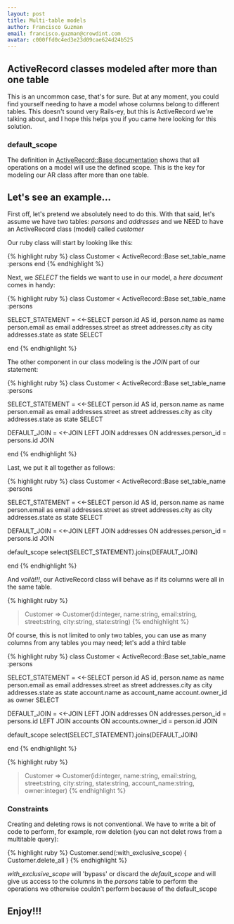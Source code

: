 ```yaml
---
layout: post
title: Multi-table models
author: Francisco Guzman
email: francisco.guzman@crowdint.com
avatar: c000ffd0c4ed3e23d09cae624d24b525
---
```


## ActiveRecord classes modeled after more than one table

This is an uncommon case, that's for sure. But at any moment, you could find yourself needing to have a model whose columns belong to different tables. This doesn't sound very Rails-ey, but this is ActiveRecord we're talking about, and I hope this helps you if you came here looking for this solution.

### default_scope

The definition in [ActiveRecord::Base documentation](http://api.rubyonrails.org/classes/ActiveRecord/Base.html#method-c-default_scope) shows that all operations on a model will use the defined scope. This is the key for modeling our AR class after more than one table.

## Let's see an example...

First off, let's pretend we absolutely need to do this. With that said, let's assume we have two tables: *persons* and *addresses* and we NEED to have an ActiveRecord class (model) called *customer*

Our ruby class will start by looking like this:

{% highlight ruby %}
class Customer < ActiveRecord::Base
  set_table_name :persons
end
{% endhighlight %}

Next, we *SELECT* the fields we want to use in our model, a _here document_ comes in handy:

{% highlight ruby %}
class Customer < ActiveRecord::Base
  set_table_name :persons

  SELECT_STATEMENT = <<-SELECT
    person.id AS id,
    person.name as name
    person.email as email
    addresses.street as street
    addresses.city as city
    addresses.state as state
  SELECT

end
{% endhighlight %}

The other component in our class modeling is the *JOIN* part of our statement:

{% highlight ruby %}
class Customer < ActiveRecord::Base
  set_table_name :persons

  SELECT_STATEMENT = <<-SELECT
    person.id AS id,
    person.name as name
    person.email as email
    addresses.street as street
    addresses.city as city
    addresses.state as state
  SELECT

  DEFAULT_JOIN = <<-JOIN
    LEFT JOIN addresses ON
    addresses.person_id = persons.id
  JOIN

end
{% endhighlight %}

Last, we put it all together as follows:

{% highlight ruby %}
class Customer < ActiveRecord::Base
  set_table_name :persons

  SELECT_STATEMENT = <<-SELECT
    person.id AS id,
    person.name as name
    person.email as email
    addresses.street as street
    addresses.city as city
    addresses.state as state
  SELECT

  DEFAULT_JOIN = <<-JOIN
    LEFT JOIN addresses ON
    addresses.person_id = persons.id
  JOIN

  default_scope select(SELECT_STATEMENT).joins(DEFAULT_JOIN)

end
{% endhighlight %}

And _voilà!!!_, our ActiveRecord class will behave as if its columns were all in the same table.

{% highlight ruby %}
> Customer
=> Customer(id:integer, name:string, email:string, street:string, city:string, state:string)
{% endhighlight %}

Of course, this is not limited to only two tables, you can use as many columns from any tables you may need; let's add a third table

{% highlight ruby %}
class Customer < ActiveRecord::Base
  set_table_name :persons

  SELECT_STATEMENT = <<-SELECT
    person.id AS id,
    person.name as name
    person.email as email
    addresses.street as street
    addresses.city as city
    addresses.state as state
    account.name as account_name
    account.owner_id as owner
  SELECT

  DEFAULT_JOIN = <<-JOIN
    LEFT JOIN addresses ON
    addresses.person_id = persons.id
    LEFT JOIN accounts ON
    accounts.owner_id = person.id
  JOIN

  default_scope select(SELECT_STATEMENT).joins(DEFAULT_JOIN)

end
{% endhighlight %}

{% highlight ruby %}
> Customer
=> Customer(id:integer, name:string, email:string, street:string, city:string, state:string, account_name:string, owner:integer)
{% endhighlight %}

### Constraints

Creating and deleting rows is not conventional. We have to write a bit of code to perform, for example, row deletion (you can not delet rows from a multitable query):

{% highlight ruby %}
Customer.send(:with_exclusive_scope) { Customer.delete_all }
{% endhighlight %}

_with_exclusive_scope_ will 'bypass' or discard the *default_scope* and will give us access to the columns in the *persons* table to perform the operations we otherwise couldn't perform because of the default_scope

## Enjoy!!!

